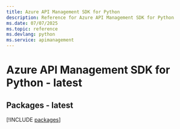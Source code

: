 ```yaml
---
title: Azure API Management SDK for Python
description: Reference for Azure API Management SDK for Python
ms.date: 07/07/2025
ms.topic: reference
ms.devlang: python
ms.service: apimanagement
---
```

# Azure API Management SDK for Python - latest
## Packages - latest
[!INCLUDE [packages](api-management-index.md)]